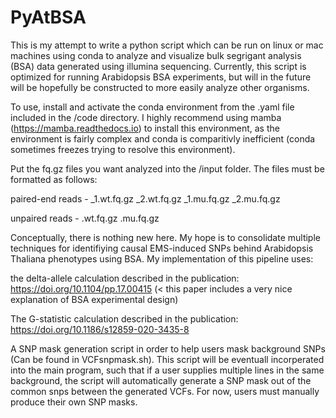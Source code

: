 # PyAtBSA
This is my attempt to write a python script which can be run on linux or mac machines using conda to analyze and visualize bulk segrigant analysis (BSA) data 
generated using illumina sequencing. Currently, this script is optimized for running Arabidopsis BSA experiments, but will in the future will be hopefully be 
constructed to more easily analyze other organisms. 


To use, install and activate the conda environment from the .yaml file included in the /code directory. I highly recommend using mamba (https://mamba.readthedocs.io) to install this environment, as the environment is fairly complex and conda is comparitivly inefficient (conda sometimes freezes trying to resolve this environment). 

Put the fq.gz files you want analyzed into the /input folder. The files must be formatted as follows:

  paired-end reads - <line>_1.wt.fq.gz <line>_2.wt.fq.gz <line>_1.mu.fq.gz <line>_2.mu.fq.gz

  unpaired reads - <line>.wt.fq.gz <line>.mu.fq.gz 

  
Conceptually, there is nothing new here. My hope is to consolidate multiple techniques for identifiying causal EMS-induced SNPs behind Arabidopsis Thaliana phenotypes 
using BSA. My implementation of this pipeline uses:

  the delta-allele calculation described in the publication: https://doi.org/10.1104/pp.17.00415 (< this paper includes a very nice explanation of BSA experimental design)
  
  The G-statistic calculation described in the publication: https://doi.org/10.1186/s12859-020-3435-8
  
  A SNP mask generation script in order to help users mask background SNPs (Can be found in VCFsnpmask.sh). 
  This script will be eventuall incorperated into the main  program, such that if a user supplies multiple lines in the same background, 
  the script will automatically generate a SNP mask out of the common snps between the generated VCFs. For now, users must manually produce their own SNP masks. 





